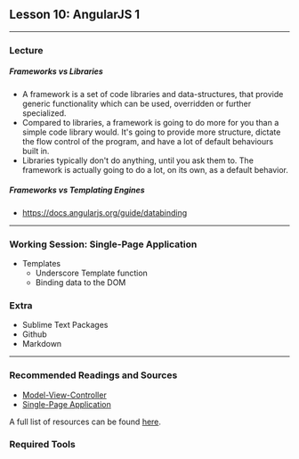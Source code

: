 ## Lesson 10: AngularJS 1



---

### Lecture

##### Frameworks vs Libraries

* A framework is a set of code libraries and data-structures, that provide generic functionality which can be used, overridden or further specialized.
* Compared to libraries, a framework is going to do more for you than a simple code library would. It's going to provide more structure, dictate the flow control of the program, and have a lot of default behaviours built in.
* Libraries typically don't do anything, until you ask them to. The framework is actually going to do a lot, on its own, as a default behavior.

##### Frameworks vs Templating Engines

* https://docs.angularjs.org/guide/databinding


---

### Working Session: Single-Page Application

* Templates
	* Underscore Template function
	* Binding data to the DOM
	
### Extra

* Sublime Text Packages
* Github
* Markdown

---

### Recommended Readings and Sources

* [Model-View-Controller](https://en.wikipedia.org/wiki/Model%E2%80%93view%E2%80%93controller)
* [Single-Page Application](https://en.wikipedia.org/wiki/Single-page_application)

A full list of resources can be found [here](https://docs.google.com/spreadsheets/d/1Of_llTTAOZ_o8CGmiXSZnMmZBthQvxQiC34YWId9IJs/edit?usp=sharing).


### Required Tools

